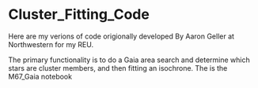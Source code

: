 # Cluster_Fitting_Code
Here are my verions of code origionally developed By Aaron Geller at Northwestern for my REU. 

The primary functionality is to do a Gaia area search and determine which stars are cluster members, and then fitting an isochrone. The is the M67_Gaia notebook

